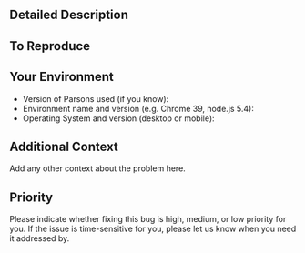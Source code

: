 <!--- Provide a general summary of the bug you're experiencing in the Title above -->


## Detailed Description
<!--- Provide a detailed description of the bug you are experiencing - tell us what you expected to happen, and what happened instead of that -->


## To Reproduce
<!--- Describe the steps that lead to experiencing the bug -->


## Your Environment
<!--- Include as many relevant details about the environment you experienced the bug in, such as the following bullet points -->
* Version of Parsons used (if you know):
* Environment name and version (e.g. Chrome 39, node.js 5.4):
* Operating System and version (desktop or mobile):


## Additional Context
Add any other context about the problem here.


## Priority
Please indicate whether fixing this bug is high, medium, or low priority for you. If the issue is time-sensitive for you, please let us know when you need it addressed by.